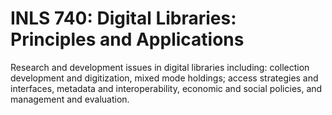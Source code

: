 # INLS 740: Digital Libraries: Principles and Applications

Research and development issues in digital libraries including: collection development and digitization, mixed mode holdings; access strategies and interfaces, metadata and interoperability, economic and social policies, and management and evaluation.